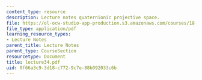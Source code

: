 ```yaml
---
content_type: resource
description: Lecture notes quaternionic projective space.
file: https://ol-ocw-studio-app-production.s3.amazonaws.com/courses/18-917-topics-in-algebraic-topology-the-sullivan-conjecture-fall-2007/0f66a3c93d18c7729c7e88b092033c6b_lecture34.pdf
file_type: application/pdf
learning_resource_types:
- Lecture Notes
parent_title: Lecture Notes
parent_type: CourseSection
resourcetype: Document
title: lecture34.pdf
uid: 0f66a3c9-3d18-c772-9c7e-88b092033c6b
---
```

